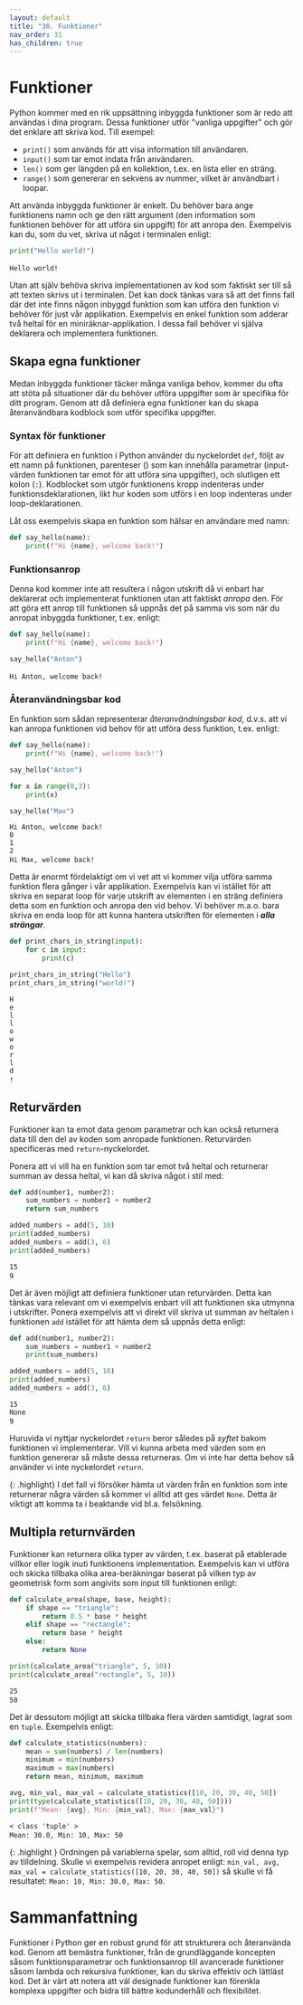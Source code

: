 ```yaml
---
layout: default
title: "30. Funktioner"
nav_order: 31
has_children: true
---
```


# Funktioner
Python kommer med en rik uppsättning inbyggda funktioner som är redo att användas i dina program. Dessa funktioner utför "vanliga uppgifter" och gör det enklare att skriva kod. Till exempel:

* `print()` som används för att visa information till användaren.
* `input()` som tar emot indata från användaren.
* `len()` som ger längden på en kollektion, t.ex. en lista eller en sträng.
* `range()` som genererar en sekvens av nummer, vilket är användbart i loopar.

Att använda inbyggda funktioner är enkelt. Du behöver bara ange funktionens namn och ge den rätt argument (den information som funktionen behöver för att utföra sin uppgift) för att anropa den. Exempelvis kan du, som du vet, skriva ut något i terminalen enligt:
```python
print("Hello world!")
```
<div class="code-example" markdown="1">
<pre><code>Hello world!</code> </pre>
</div>

Utan att själv behöva skriva implementationen av kod som faktiskt ser till så att texten skrivs ut i terminalen. Det kan dock tänkas vara så att det finns fall där det inte finns någon inbyggd funktion som kan utföra den funktion vi behöver för just vår applikation. Exempelvis en enkel funktion som adderar två heltal för en miniräknar-applikation. I dessa fall behöver vi själva deklarera och implementera funktionen.

## Skapa egna funktioner
Medan inbyggda funktioner täcker många vanliga behov, kommer du ofta att stöta på situationer där du behöver utföra uppgifter som är specifika för ditt program. Genom att då definiera egna funktioner kan du skapa återanvändbara kodblock som utför specifika uppgifter.

### Syntax för funktioner
För att definiera en funktion i Python använder du nyckelordet `def`, följt av ett namn på funktionen, parenteser () som kan innehålla parametrar (input-värden funktionen tar emot för att utföra sina uppgifter), och slutligen ett kolon (`:`). Kodblocket som utgör funktionens kropp indenteras under funktionsdeklarationen, likt hur koden som utförs i en loop indenteras under loop-deklarationen.

Låt oss exempelvis skapa en funktion som hälsar en användare med namn:
```python
def say_hello(name):
    print(f"Hi {name}, welcome back!")
```

### Funktionsanrop
Denna kod kommer inte att resultera i någon utskrift då vi enbart har deklarerat och implementerat funktionen utan att faktiskt _anropa_ den. För att göra ett anrop till funktionen så uppnås det på samma vis som när du anropat inbyggda funktioner, t.ex. enligt:
```python
def say_hello(name):
    print(f"Hi {name}, welcome back!")

say_hello("Anton")
```
<div class="code-example" markdown="1">
<pre><code>Hi Anton, welcome back!</code> </pre>
</div>

### Återanvändningsbar kod
En funktion som sådan representerar _återanvändningsbar kod_, d.v.s. att vi kan anropa funktionen vid behov för att utföra dess funktion, t.ex. enligt:
```python
def say_hello(name):
    print(f"Hi {name}, welcome back!")

say_hello("Anton")

for x in range(0,3):
    print(x)

say_hello("Max")
```
<div class="code-example" markdown="1">
<pre><code>Hi Anton, welcome back!
0
1
2
Hi Max, welcome back!</code> </pre>
</div>

Detta är enormt fördelaktigt om vi vet att vi kommer vilja utföra samma funktion flera gånger i vår applikation. Exempelvis kan vi istället för att skriva en separat loop för varje utskrift av elementen i en sträng definiera detta som en funktion och anropa den vid behov. Vi behöver m.a.o. bara skriva en enda loop för att kunna hantera utskriften för elementen i ___alla strängar___.
```python
def print_chars_in_string(input):
    for c in input:
        print(c)

print_chars_in_string("Hello")
print_chars_in_string("world!")
```
<div class="code-example" markdown="1">
<pre><code>H
e
l
l
o
w
o
r
l
d
!</code> </pre>
</div>

## Returvärden
Funktioner kan ta emot data genom parametrar och kan också returnera data till den del av koden som anropade funktionen. Returvärden specificeras med `return`-nyckelordet.

Ponera att vi vill ha en funktion som tar emot två heltal och returnerar summan av dessa heltal, vi kan då skriva något i stil med:
```python
def add(number1, number2):
    sum_numbers = number1 + number2
    return sum_numbers

added_numbers = add(5, 10)
print(added_numbers)
added_numbers = add(3, 6)
print(added_numbers)
```
<div class="code-example" markdown="1">
<pre><code>15
9</code> </pre>
</div>

Det är även möjligt att definiera funktioner utan returvärden. Detta kan tänkas vara relevant om vi exempelvis enbart vill att funktionen ska utmynna i utskrifter. Ponera exempelvis att vi direkt vill skriva ut summan av heltalen i funktionen `add` istället för att hämta dem så uppnås detta enligt:
```python
def add(number1, number2):
    sum_numbers = number1 + number2
    print(sum_numbers)

added_numbers = add(5, 10)
print(added_numbers)
added_numbers = add(3, 6)
```
<div class="code-example" markdown="1">
<pre><code>15
None
9</code> </pre>
</div>

Huruvida vi nyttjar nyckelordet `return` beror således på _syftet_ bakom funktionen vi implementerar. Vill vi kunna arbeta med värden som en funktion genererar så måste dessa returneras. Om vi inte har detta behov så använder vi inte nyckelordet `return`.

{: .highlight}
I det fall vi försöker hämta ut värden från en funktion som inte returnerar några värden så kommer vi alltid att ges värdet `None`. Detta är viktigt att komma ta i beaktande vid bl.a. felsökning.

## Multipla returnvärden
Funktioner kan returnera olika typer av värden, t.ex. baserat på etablerade villkor eller logik inuti funktionens implementation. Exempelvis kan vi utföra och skicka tillbaka olika area-beräkningar baserat på vilken typ av geometrisk form som angivits som input till funktionen enligt:
```python
def calculate_area(shape, base, height):
    if shape == "triangle":
        return 0.5 * base * height
    elif shape == "rectangle":
        return base * height
    else:
        return None

print(calculate_area("triangle", 5, 10))
print(calculate_area("rectangle", 5, 10))
```
<div class="code-example" markdown="1">
<pre><code>25
50</code> </pre>
</div>

Det är dessutom möjligt att skicka tillbaka flera värden samtidigt, lagrat som en `tuple`. Exempelvis enligt:
```python
def calculate_statistics(numbers):
    mean = sum(numbers) / len(numbers)
    minimum = min(numbers)
    maximum = max(numbers)
    return mean, minimum, maximum

avg, min_val, max_val = calculate_statistics([10, 20, 30, 40, 50])
print(type(calculate_statistics([10, 20, 30, 40, 50])))
print(f"Mean: {avg}, Min: {min_val}, Max: {max_val}")
```
<div class="code-example" markdown="1">
<pre><code>< class 'tuple' >
Mean: 30.0, Min: 10, Max: 50</code> </pre>
</div>

{: .highlight }
Ordningen på variablerna spelar, som alltid, roll vid denna typ av tilldelning. Skulle vi exempelvis revidera anropet enligt: `min_val, avg, max_val = calculate_statistics([10, 20, 30, 40, 50])` så skulle vi få resultatet: `Mean: 10, Min: 30.0, Max: 50`.

# Sammanfattning
Funktioner i Python ger en robust grund för att strukturera och återanvända kod. Genom att bemästra funktioner, från de grundläggande koncepten såsom funktionsparametrar och funktionsanrop till avancerade funktioner såsom lambda och rekursiva funktioner, kan du skriva effektiv och lättläst kod. Det är värt att notera att väl designade funktioner kan förenkla komplexa uppgifter och bidra till bättre kodunderhåll och flexibilitet.